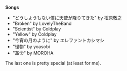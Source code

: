 **Songs**
 - "どうしようもない僕に天使が降りてきた" by 槇原敬之
 - "Broken" by LovelyTheBand
 - "Scientist" by Coldplay
 - "Yellow" by Coldplay
 - "今宵の月のように" by エレファントカシマシ
 - "怪物" by yoasobi
 - "革命" by MOROHA

The last one is pretty special (at least for me).
